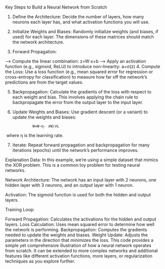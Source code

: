 Key Steps to Build a Neural Network from Scratch
1. Define the Architecture:
Decide the number of layers, how many neurons each layer has, and what activation functions you will use.

2. Initialize Weights and Biases:
Randomly initialize weights (and biases, if used) for each layer. The dimensions of these matrices should match the network architecture.

3. Forward Propagation:

--> Compute the linear combination:
            z=W⋅x+b
--> Apply an activation function (e.g., sigmoid, ReLU) to introduce non-linearity:
            a=σ(z)
4. Compute the Loss:
Use a loss function (e.g., mean squared error for regression or cross-entropy for classification) to measure how far off the network’s predictions are from the target values.

5. Backpropagation:
Calculate the gradients of the loss with respect to each weight and bias. This involves applying the chain rule to backpropagate the error from the output layer to the input layer.

6. Update Weights and Biases:
Use gradient descent (or a variant) to update the weights and biases:

                W=W−η⋅ ∂W/∂L
​
where η is the learning rate.

7. Iterate:
Repeat forward propagation and backpropagation for many iterations (epochs) until the network’s performance improves.


Explanation
Data:
In this example, we’re using a simple dataset that mimics the XOR problem. This is a common toy problem for testing neural networks.

Network Architecture:
The network has an input layer with 2 neurons, one hidden layer with 3 neurons, and an output layer with 1 neuron.

Activation:
The sigmoid function is used for both the hidden and output layers.

Training Loop:

Forward Propagation: Calculates the activations for the hidden and output layers.
Loss Calculation: Uses mean squared error to determine how well the network is performing.
Backpropagation: Computes the gradients needed to update the weights and biases.
Weight Update: Adjusts the parameters in the direction that minimizes the loss.
This code provides a simple yet comprehensive illustration of how a neural network operates from scratch. It can be extended to more complex networks and additional features like different activation functions, more layers, or regularization techniques as you explore further.